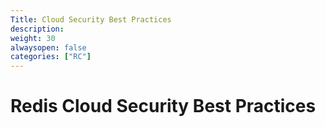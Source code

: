 ```yaml
---
Title: Cloud Security Best Practices
description:
weight: 30
alwaysopen: false
categories: ["RC"]
---
```


# Redis Cloud Security Best Practices
